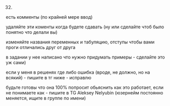 32)

есть комменты (по крайней мере ввод)

удаляйте эти коменты когда будете сдавать (ну или сделайте чтоб было понятно что делали вы)

изменяйте названия переменных и табуляцию, отступы чтобы вами проги отличались друг от друга

в задании у нее написано что нужно придумать примеры - сделайте это уж сами)

если у меня в решенях где либо ошибка (вроде, не должно, но на всякий) - пишите в тг ниже - исправлю

будьте готовы что она 100% попросит обьяснить как это работает,
если не понимаете как - пишите в TG Aleksey Nelyubin (юзернейм постоянно меняется, ищите в группе по имени)

